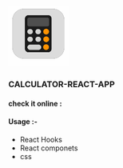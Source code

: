 ##### <img width="120" height="120" src='./src/img/calc.png'/>

### CALCULATOR-REACT-APP

#### check it online :

#### Usage :-

- React Hooks
- React componets
- css
